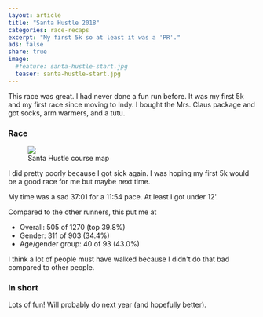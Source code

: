 ```yaml
---
layout: article
title: "Santa Hustle 2018"
categories: race-recaps
excerpt: "My first 5k so at least it was a 'PR'."
ads: false
share: true
image:
  #feature: santa-hustle-start.jpg
  teaser: santa-hustle-start.jpg
---
```



This race was great.  I had never done a fun run before.
It was my first 5k and my first race since moving to Indy.
I bought the Mrs. Claus package and got socks, arm warmers, and a tutu.

### Race

<figure>
        <img src="{{ site.url }}/images/santa-hustle-18-course.png">
        <figcaption>Santa Hustle course map</figcaption>
</figure>

I did pretty poorly because I got sick again. 
I was hoping my first 5k would be a good race for me but maybe next time.

My time was a sad 37:01 for a 11:54 pace.  At least I got under 12'.

Compared to the other runners, this put me at

* Overall: 505 of 1270 (top 39.8%)
* Gender: 311 of 903 (34.4%)
* Age/gender group: 40 of 93 (43.0%)

I think a lot of people must have walked because I didn't do that bad
compared to other people.

### In short

Lots of fun!  Will probably do next year (and hopefully better).
